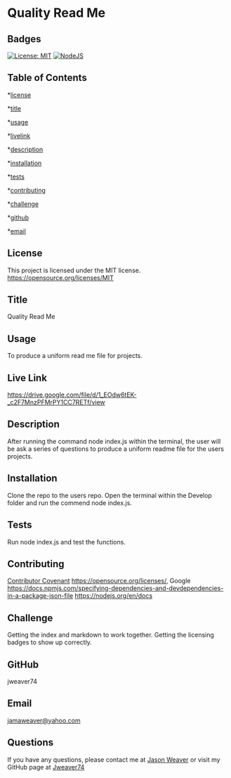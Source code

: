 # Quality Read Me
  ## Badges
  [![License: MIT](https://img.shields.io/badge/License-MIT-yellow.svg)](https://opensource.org/licenses/MIT)
  [![NodeJS](https://img.shields.io/badge/node.js-6DA55F?style=for-the-badge&logo=node.js&logoColor=white)](https://nodejs.org/en)

  ## Table of Contents
  *[license](#license)

  *[title](#title)

  *[usage](#usage)

  *[livelink](#livelink)

  *[description](#description)

  *[installation](#installation)

  *[tests](#tests)

  *[contributing](#contributing)

  *[challenge](#challenge)

  *[github](#github)

  *[email](#email)

  ## License
  This project is licensed under the MIT license.
  https://opensource.org/licenses/MIT


  ## Title
  Quality Read Me


  ## Usage
  To produce a uniform read me file for projects.

  ## Live Link
  https://drive.google.com/file/d/1_EOdw6tEK-_c2F7MnzPFMrPY1CC7RETf/view


  ## Description
  After running the command node index.js within the terminal, the user will be 
  ask a series of questions to 
  produce a uniform readme file for the users projects.


  ## Installation
  Clone the repo to the users repo. Open the terminal within the Develop
   folder and run the commend node index.js.


  ## Tests
  Run node index.js and test the functions.


  ## Contributing
  [Contributor Covenant](https://www.contributor-covenant.org/)
  https://opensource.org/licenses/, Google
  https://docs.npmjs.com/specifying-dependencies-and-devdependencies-in-a-package-json-file
  https://nodejs.org/en/docs


  ## Challenge
  Getting the index and markdown to work together. Getting the licensing
  badges to show up correctly.


  ## GitHub
  jweaver74


  ## Email
  jamaweaver@yahoo.com


  ## Questions
  If you have any questions, please contact me at [Jason Weaver](Jamaweaver@yahoo.com) or visit my GitHub page at [Jweaver74](https://github.com/Jweaver74)
